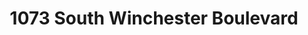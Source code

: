 ---
title: 1073 South Winchester Boulevard
address: 1073 S Winchester Blvd, San Jose, CA 95128
developer: A&Z Development
municipality: San Jose
units: 61
phase: Approved
permits:
    SP20-002:
        status: Approved
        initial_date: 2024-08-14
        final_date: 2021-08-25
        description: Special Use Permit to allow demolition of two buildings totaling 9,762 square feet and allow the construction of a 6-story mixed-use building consisting of 61 residential condo units and approximately 17,970 square feet of commercial space, and allow the removal of 9 ordinance size trees and 7 non-ordinance size trees on a 0.82-gross acre site, in the Winchester Boulevard Urban Village.
geometry: ['37.30717545930334', '-121.95037008578649']
published: True
---